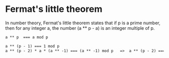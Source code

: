 # Fermat's little theorem

In number theory, Fermat's little theorem states that if p is a prime number, then for any integer a, the number (a \*\* p - a) is an integer multiple of p.

```latex
a ** p  === a mod p
```

```latex
a ** (p - 1) === 1 mod p
a ** (p - 2) * a * (a ** -1) === (a ** -1) mod p   =>  a ** (p - 2) === a ** -1 mod p

```
